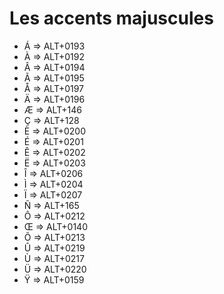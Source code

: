 # Les accents majuscules



- Á => 	ALT+0193
- À =>  ALT+0192
- Â =>  ALT+0194
- Ã => 	ALT+0195
- Å => 	ALT+0197
- Ä => 	ALT+0196 
- Æ => 	ALT+146
- Ç => 	ALT+128
- È =>  ALT+0200
- É =>  ALT+0201
- Ê =>  ALT+0202
- Ë =>  ALT+0203
- Î =>  ALT+0206
- Ì => 	ALT+0204
- Ï =>  ALT+0207
- Ñ => 	ALT+165
- Ô =>  ALT+0212
- Œ => 	ALT+0140 
- Õ => 	ALT+0213
- Û =>  ALT+0219
- Ù =>  ALT+0217
- Ü => 	ALT+0220 
- Ÿ => 	ALT+0159 
